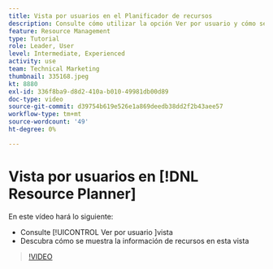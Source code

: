 ```yaml
---
title: Vista por usuarios en el Planificador de recursos
description: Consulte cómo utilizar la opción Ver por usuario y cómo se muestra la información de recursos en esta vista.
feature: Resource Management
type: Tutorial
role: Leader, User
level: Intermediate, Experienced
activity: use
team: Technical Marketing
thumbnail: 335168.jpeg
kt: 8880
exl-id: 336f8ba9-d8d2-410a-b010-49981db00d89
doc-type: video
source-git-commit: d39754b619e526e1a869deedb38dd2f2b43aee57
workflow-type: tm+mt
source-wordcount: '49'
ht-degree: 0%

---
```


# Vista por usuarios en [!DNL Resource Planner]

En este vídeo hará lo siguiente:

* Consulte [!UICONTROL Ver por usuario ]vista
* Descubra cómo se muestra la información de recursos en esta vista


>[!VIDEO](https://video.tv.adobe.com/v/335168/?quality=12)
